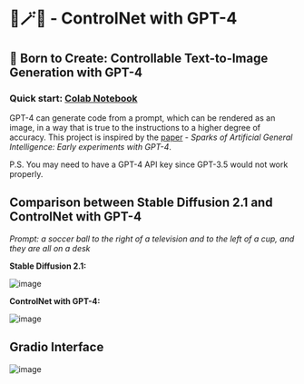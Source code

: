 # 🌁🪄🌃 - ControlNet with GPT-4
## 🌟 Born to Create: Controllable Text-to-Image Generation with GPT-4

### Quick start: [Colab Notebook](https://colab.research.google.com/github/KevinWang676/ControlNet-with-GPT-4/blob/main/ControlNet_with_GPT_4.ipynb)

GPT-4 can generate code from a prompt, which can be rendered as an image, in a way that is true to the
instructions to a higher degree of accuracy. This project is inspired by the [paper](https://arxiv.org/abs/2303.12712) - *Sparks of Artificial General Intelligence: Early experiments with GPT-4*.

P.S. You may need to have a GPT-4 API key since GPT-3.5 would not work properly.

## Comparison between Stable Diffusion 2.1 and ControlNet with GPT-4

*Prompt: a soccer ball to the right of a television and to the left of a cup, and they are all on a desk*

**Stable Diffusion 2.1:**

![image](https://github.com/KevinWang676/ControlNet-with-GPT-4/assets/126712357/46fbfcb2-6820-4a98-945f-be3484277471)

**ControlNet with GPT-4:**

![image](https://github.com/KevinWang676/ControlNet-with-GPT-4/assets/126712357/24f89c70-6e17-4c4f-b383-f882e4855936)

## Gradio Interface

![image](https://github.com/KevinWang676/ControlNet-with-GPT-4/assets/126712357/0ff99fb5-3bb0-46fe-af6a-348e262f0791)
